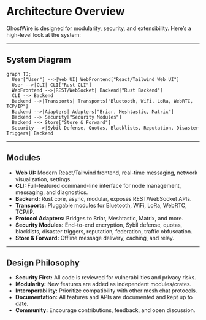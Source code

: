# Architecture Overview

GhostWire is designed for modularity, security, and extensibility. Here’s a high-level look at the system:

---

## System Diagram

```mermaid
graph TD;
  User["User"] -->|Web UI| WebFrontend["React/Tailwind Web UI"]
  User -->|CLI| CLI["Rust CLI"]
  WebFrontend -->|REST/WebSocket| Backend["Rust Backend"]
  CLI --> Backend
  Backend -->|Transports| Transports["Bluetooth, WiFi, LoRa, WebRTC, TCP/IP"]
  Backend -->|Adapters| Adapters["Briar, Meshtastic, Matrix"]
  Backend --> Security["Security Modules"]
  Backend --> Store["Store & Forward"]
  Security -->|Sybil Defense, Quotas, Blacklists, Reputation, Disaster Triggers| Backend
```

---

## Modules

- **Web UI:** Modern React/Tailwind frontend, real-time messaging, network visualization, settings.
- **CLI:** Full-featured command-line interface for node management, messaging, and diagnostics.
- **Backend:** Rust core, async, modular, exposes REST/WebSocket APIs.
- **Transports:** Pluggable modules for Bluetooth, WiFi, LoRa, WebRTC, TCP/IP.
- **Protocol Adapters:** Bridges to Briar, Meshtastic, Matrix, and more.
- **Security Modules:** End-to-end encryption, Sybil defense, quotas, blacklists, disaster triggers, reputation, federation, traffic obfuscation.
- **Store & Forward:** Offline message delivery, caching, and relay.

---

## Design Philosophy
- **Security First:** All code is reviewed for vulnerabilities and privacy risks.
- **Modularity:** New features are added as independent modules/crates.
- **Interoperability:** Prioritize compatibility with other mesh chat protocols.
- **Documentation:** All features and APIs are documented and kept up to date.
- **Community:** Encourage contributions, feedback, and open discussion. 
